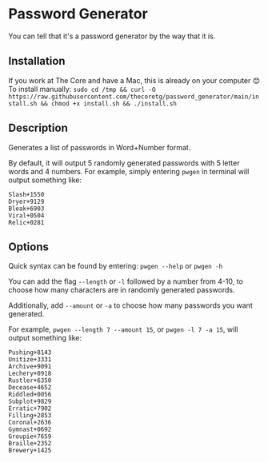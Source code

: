 # Password Generator
You can tell that it's a password generator by the way that it is.  

## Installation
If you work at The Core and have a Mac, this is already on your computer 😊  
To install manually: `sudo cd /tmp && curl -O https://raw.githubusercontent.com/thecoretg/password_generator/main/install.sh && chmod +x install.sh && ./install.sh`


## Description
Generates a list of passwords in Word+Number format.  

By default, it will output 5 randomly generated passwords with 5 letter words and 4 numbers. For example, simply entering `pwgen` in terminal will output something like:  
```
Slash+1550
Dryer+9129
Bleak+6903
Viral+0504
Relic+0281
```

## Options
Quick syntax can be found by entering: `pwgen --help` or `pwgen -h`  

You can add the flag `--length` or `-l` followed by a number from 4-10, to choose how many characters are in randomly generated passwords.  

Additionally, add `--amount` or `-a` to choose how many passwords you want generated.  

For example, `pwgen --length 7 --amount 15`, or `pwgen -l 7 -a 15`, will output something like:  
```
Pushing+8143
Unitize+3331
Archive+9091
Lechery+0918
Rustler+6350
Decease+4652
Riddled+0056
Subplot+9829
Erratic+7902
Filling+2853
Coronal+2636
Gymnast+0692
Groupie+7659
Braille+2352
Brewery+1425
```
